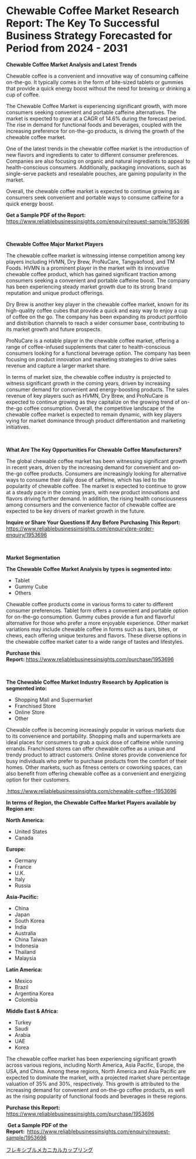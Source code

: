 <p><h1>Chewable Coffee Market Research Report: The Key To Successful Business Strategy Forecasted for Period from 2024 - 2031</h1></p><p><strong>Chewable Coffee Market Analysis and Latest Trends</strong></p>
<p><p>Chewable coffee is a convenient and innovative way of consuming caffeine on-the-go. It typically comes in the form of bite-sized tablets or gummies that provide a quick energy boost without the need for brewing or drinking a cup of coffee.</p><p>The Chewable Coffee Market is experiencing significant growth, with more consumers seeking convenient and portable caffeine alternatives. The market is expected to grow at a CAGR of 14.6% during the forecast period. The rise in demand for functional foods and beverages, coupled with the increasing preference for on-the-go products, is driving the growth of the chewable coffee market.</p><p>One of the latest trends in the chewable coffee market is the introduction of new flavors and ingredients to cater to different consumer preferences. Companies are also focusing on organic and natural ingredients to appeal to health-conscious consumers. Additionally, packaging innovations, such as single-serve packets and resealable pouches, are gaining popularity in the market.</p><p>Overall, the chewable coffee market is expected to continue growing as consumers seek convenient and portable ways to consume caffeine for a quick energy boost.</p></p>
<p><strong>Get a Sample PDF of the Report:&nbsp;</strong> <a href="https://www.reliablebusinessinsights.com/enquiry/request-sample/1953696">https://www.reliablebusinessinsights.com/enquiry/request-sample/1953696</a></p>
<p>&nbsp;</p>
<p><strong>Chewable Coffee Major Market Players</strong></p>
<p><p>The chewable coffee market is witnessing intense competition among key players including HVMN, Dry Brew, ProNuCare, Tangyaofood, and TM Foods. HVMN is a prominent player in the market with its innovative chewable coffee product, which has gained significant traction among consumers seeking a convenient and portable caffeine boost. The company has been experiencing steady market growth due to its strong brand reputation and unique product offerings.</p><p>Dry Brew is another key player in the chewable coffee market, known for its high-quality coffee cubes that provide a quick and easy way to enjoy a cup of coffee on the go. The company has been expanding its product portfolio and distribution channels to reach a wider consumer base, contributing to its market growth and future prospects.</p><p>ProNuCare is a notable player in the chewable coffee market, offering a range of coffee-infused supplements that cater to health-conscious consumers looking for a functional beverage option. The company has been focusing on product innovation and marketing strategies to drive sales revenue and capture a larger market share.</p><p>In terms of market size, the chewable coffee industry is projected to witness significant growth in the coming years, driven by increasing consumer demand for convenient and energy-boosting products. The sales revenue of key players such as HVMN, Dry Brew, and ProNuCare is expected to continue growing as they capitalize on the growing trend of on-the-go coffee consumption. Overall, the competitive landscape of the chewable coffee market is expected to remain dynamic, with key players vying for market dominance through product differentiation and marketing initiatives.</p></p>
<p>&nbsp;</p>
<p><strong>What Are The Key Opportunities For Chewable Coffee Manufacturers?</strong></p>
<p><p>The global chewable coffee market has been witnessing significant growth in recent years, driven by the increasing demand for convenient and on-the-go coffee products. Consumers are increasingly looking for alternative ways to consume their daily dose of caffeine, which has led to the popularity of chewable coffee. The market is expected to continue to grow at a steady pace in the coming years, with new product innovations and flavors driving further demand. In addition, the rising health consciousness among consumers and the convenience factor of chewable coffee are expected to be key drivers of market growth in the future.</p></p>
<p><strong>Inquire or Share Your Questions If Any Before Purchasing This Report:</strong> <a href="https://www.reliablebusinessinsights.com/enquiry/pre-order-enquiry/1953696">https://www.reliablebusinessinsights.com/enquiry/pre-order-enquiry/1953696</a></p>
<p>&nbsp;</p>
<p><strong>Market Segmentation</strong></p>
<p><strong>The Chewable Coffee Market Analysis by types is segmented into:</strong></p>
<p><ul><li>Tablet</li><li>Gummy Cube</li><li>Others</li></ul></p>
<p><p>Chewable coffee products come in various forms to cater to different consumer preferences. Tablet form offers a convenient and portable option for on-the-go consumption. Gummy cubes provide a fun and flavorful alternative for those who prefer a more enjoyable experience. Other market variations may include chewable coffee in forms such as bars, bites, or chews, each offering unique textures and flavors. These diverse options in the chewable coffee market cater to a wide range of tastes and lifestyles.</p></p>
<p><strong>Purchase this Report:&nbsp;</strong><a href="https://www.reliablebusinessinsights.com/purchase/1953696">https://www.reliablebusinessinsights.com/purchase/1953696</a></p>
<p>&nbsp;</p>
<p><strong>The Chewable Coffee Market Industry Research by Application is segmented into:</strong></p>
<p><ul><li>Shopping Mall and Supermarket</li><li>Franchised Store</li><li>Online Store</li><li>Other</li></ul></p>
<p><p>Chewable coffee is becoming increasingly popular in various markets due to its convenience and portability. Shopping malls and supermarkets are ideal places for consumers to grab a quick dose of caffeine while running errands. Franchised stores can offer chewable coffee as a unique and trendy product to attract customers. Online stores provide convenience for busy individuals who prefer to purchase products from the comfort of their homes. Other markets, such as fitness centers or coworking spaces, can also benefit from offering chewable coffee as a convenient and energizing option for their customers.</p></p>
<p><a href="https://www.reliablebusinessinsights.com/chewable-coffee-r1953696">&nbsp;https://www.reliablebusinessinsights.com/chewable-coffee-r1953696</a></p>
<p><strong>In terms of Region, the Chewable Coffee Market Players available by Region are:</strong></p>
<p>
    <p> <strong> North America: </strong>
        <ul>
            <li>United States</li>
            <li>Canada</li>
        </ul>
        </p> 
    <p> <strong> Europe: </strong>
        <ul>
            <li>Germany</li>
            <li>France</li>
            <li>U.K.</li>
            <li>Italy</li>
            <li>Russia</li>
        </ul>
        </p> 
    <p> <strong> Asia-Pacific: </strong>
        <ul>
            <li>China</li>
            <li>Japan</li>
            <li>South Korea</li>
            <li>India</li>
            <li>Australia</li>
            <li>China Taiwan</li>
            <li>Indonesia</li>
            <li>Thailand</li>
            <li>Malaysia</li>
        </ul>
        </p> 
    <p> <strong> Latin America: </strong>
        <ul>
            <li>Mexico</li>
            <li>Brazil</li>
            <li>Argentina Korea</li>
            <li>Colombia</li>
        </ul>
        </p> 
    <p> <strong> Middle East & Africa: </strong>
        <ul>
            <li>Turkey</li>
            <li>Saudi</li>
            <li>Arabia</li>
            <li>UAE</li>
            <li>Korea</li>
        </ul>
    </p>
    </p>
<p><p>The chewable coffee market has been experiencing significant growth across various regions, including North America, Asia Pacific, Europe, the USA, and China. Among these regions, North America and Asia Pacific are expected to dominate the market, with a projected market share percentage valuation of 35% and 30%, respectively. This growth is attributed to the increasing demand for convenient and on-the-go coffee products, as well as the rising popularity of functional foods and beverages in these regions.</p></p>
<p><strong>Purchase this Report: </strong><a href="https://www.reliablebusinessinsights.com/purchase/1953696">https://www.reliablebusinessinsights.com/purchase/1953696</a></p>
<p>&nbsp;<strong>Get a Sample PDF of the Report:&nbsp;&nbsp;</strong><a href="https://www.reliablebusinessinsights.com/enquiry/request-sample/1953696">https://www.reliablebusinessinsights.com/enquiry/request-sample/1953696</a></p>
<p><strong></strong></p>
<p><p><a href="https://github.com/reliezer65/Market-Research-Report-List-2/blob/main/158143333063.md">フレキシブルメカニカルカップリング</a></p></p>